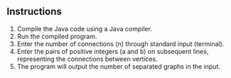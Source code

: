 ## Instructions

1. Compile the Java code using a Java compiler.
2. Run the compiled program.
3. Enter the number of connections (n) through standard input (terminal).
4. Enter the pairs of positive integers (a and b) on subsequent lines, representing the connections between vertices.
5. The program will output the number of separated graphs in the input.